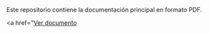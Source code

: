 Este repositorio contiene la documentación principal en formato PDF.

<a href="<a href="https://raw.githubusercontent.com/Skrap127/PG_Predator-prey_model/refs/heads/master/main.pdf" target="_blank">Ver documento</a>
